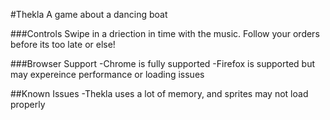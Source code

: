 #Thekla
A game about a dancing boat

###Controls
Swipe in a driection in time with the music.  Follow your orders before its too late or else!

###Browser Support
-Chrome is fully supported
-Firefox is supported but may expereince performance or loading issues

##Known Issues
-Thekla uses a lot of memory, and sprites may not load properly
